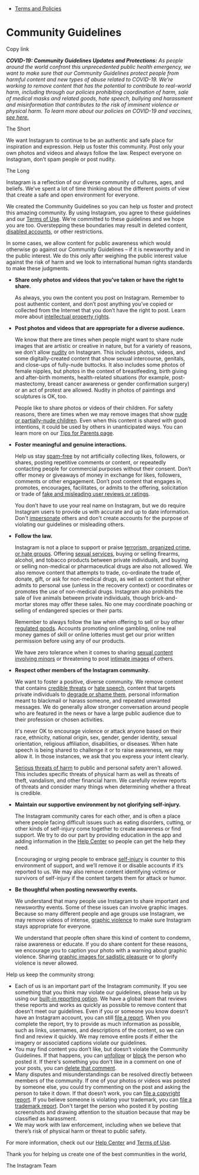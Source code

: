 *   [Terms and Policies](https://help.instagram.com/1417489251945243/?helpref=breadcrumb)

Community Guidelines
====================

Copy link

_**COVID-19: Community Guidelines Updates and Protections:** As people around the world confront this unprecedented public health emergency, we want to make sure that our Community Guidelines protect people from harmful content and new types of abuse related to COVID-19. We’re working to remove content that has the potential to contribute to real-world harm, including through our policies prohibiting coordination of harm, sale of medical masks and related goods, hate speech, bullying and harassment and misinformation that contributes to the risk of imminent violence or physical harm. To learn more about our policies on COVID-19 and vaccines, [see here.](https://help.instagram.com/697825587576762?helpref=faq_content)_

The Short

We want Instagram to continue to be an authentic and safe place for inspiration and expression. Help us foster this community. Post only your own photos and videos and always follow the law. Respect everyone on Instagram, don’t spam people or post nudity.

The Long

Instagram is a reflection of our diverse community of cultures, ages, and beliefs. We’ve spent a lot of time thinking about the different points of view that create a safe and open environment for everyone.

We created the Community Guidelines so you can help us foster and protect this amazing community. By using Instagram, you agree to these guidelines and our [Terms of Use](https://www.instagram.com/legal/terms). We’re committed to these guidelines and we hope you are too. Overstepping these boundaries may result in deleted content, [disabled accounts](https://help.instagram.com/366993040048856?helpref=faq_content), or other restrictions.

In some cases, we allow content for public awareness which would otherwise go against our Community Guidelines – if it is newsworthy and in the public interest. We do this only after weighing the public interest value against the risk of harm and we look to international human rights standards to make these judgments.

*   **Share only photos and videos that you’ve taken or have the right to share.**
    
    As always, you own the content you post on Instagram. Remember to post authentic content, and don’t post anything you’ve copied or collected from the Internet that you don’t have the right to post. Learn more about [intellectual property rights](https://help.instagram.com/126382350847838?helpref=faq_content).
    
*   **Post photos and videos that are appropriate for a diverse audience.**
    
    We know that there are times when people might want to share nude images that are artistic or creative in nature, but for a variety of reasons, we don’t allow [nudity](https://l.instagram.com/?u=https%3A%2F%2Fwww.facebook.com%2Fcommunitystandards%2Fadult_nudity_sexual_activity&e=AT0BXKWy_lPKhBrR--CD10gUliswXG5KilrYlScN7-uTG8d11NNFWJMnMW2to8RFoshJ1HPFOgGWutrJ-osB2Z93jGETfnCZdi_OuvJtfMKHqLeK6Bz2QJE0SWXPkXjikiZxLZD7Yl6x9MAK5Tk5kBQNvqsf6I_RXssDgg) on Instagram. This includes photos, videos, and some digitally-created content that show sexual intercourse, genitals, and close-ups of fully-nude buttocks. It also includes some photos of female nipples, but photos in the context of breastfeeding, birth giving and after-birth moments, health-related situations (for example, post-mastectomy, breast cancer awareness or gender confirmation surgery) or an act of protest are allowed. Nudity in photos of paintings and sculptures is OK, too.
    
    People like to share photos or videos of their children. For safety reasons, there are times when we may remove images that show [nude or partially-nude children](https://l.instagram.com/?u=https%3A%2F%2Fwww.facebook.com%2Fcommunitystandards%2Fchild_nudity_sexual_exploitation&e=AT0BXKWy_lPKhBrR--CD10gUliswXG5KilrYlScN7-uTG8d11NNFWJMnMW2to8RFoshJ1HPFOgGWutrJ-osB2Z93jGETfnCZdi_OuvJtfMKHqLeK6Bz2QJE0SWXPkXjikiZxLZD7Yl6x9MAK5Tk5kBQNvqsf6I_RXssDgg). Even when this content is shared with good intentions, it could be used by others in unanticipated ways. You can learn more on our [Tips for Parents page](https://help.instagram.com/154475974694511/?helpref=faq_content).
    
*   **Foster meaningful and genuine interactions.**
    
    Help us stay [spam-free](https://l.instagram.com/?u=https%3A%2F%2Fwww.facebook.com%2Fcommunitystandards%2Fspam&e=AT0BXKWy_lPKhBrR--CD10gUliswXG5KilrYlScN7-uTG8d11NNFWJMnMW2to8RFoshJ1HPFOgGWutrJ-osB2Z93jGETfnCZdi_OuvJtfMKHqLeK6Bz2QJE0SWXPkXjikiZxLZD7Yl6x9MAK5Tk5kBQNvqsf6I_RXssDgg) by not artificially collecting likes, followers, or shares, posting repetitive comments or content, or repeatedly contacting people for commercial purposes without their consent. Don’t offer money or giveaways of money in exchange for likes, followers, comments or other engagement. Don’t post content that engages in, promotes, encourages, facilitates, or admits to the offering, solicitation or trade of [fake and misleading user reviews or ratings](https://l.instagram.com/?u=https%3A%2F%2Fwww.facebook.com%2Fcommunitystandards%2Ffraud_deception&e=AT0BXKWy_lPKhBrR--CD10gUliswXG5KilrYlScN7-uTG8d11NNFWJMnMW2to8RFoshJ1HPFOgGWutrJ-osB2Z93jGETfnCZdi_OuvJtfMKHqLeK6Bz2QJE0SWXPkXjikiZxLZD7Yl6x9MAK5Tk5kBQNvqsf6I_RXssDgg).
    
    You don’t have to use your real name on Instagram, but we do require Instagram users to provide us with accurate and up to date information. Don't [impersonate](https://l.instagram.com/?u=https%3A%2F%2Fwww.facebook.com%2Fcommunitystandards%2Fmisrepresentation&e=AT0BXKWy_lPKhBrR--CD10gUliswXG5KilrYlScN7-uTG8d11NNFWJMnMW2to8RFoshJ1HPFOgGWutrJ-osB2Z93jGETfnCZdi_OuvJtfMKHqLeK6Bz2QJE0SWXPkXjikiZxLZD7Yl6x9MAK5Tk5kBQNvqsf6I_RXssDgg) others and don't create accounts for the purpose of violating our guidelines or misleading others.
    
*   **Follow the law.**
    
    Instagram is not a place to support or praise [terrorism, organized crime, or hate groups](https://l.instagram.com/?u=https%3A%2F%2Fwww.facebook.com%2Fcommunitystandards%2Fdangerous_individuals_organizations&e=AT0BXKWy_lPKhBrR--CD10gUliswXG5KilrYlScN7-uTG8d11NNFWJMnMW2to8RFoshJ1HPFOgGWutrJ-osB2Z93jGETfnCZdi_OuvJtfMKHqLeK6Bz2QJE0SWXPkXjikiZxLZD7Yl6x9MAK5Tk5kBQNvqsf6I_RXssDgg). Offering [sexual services](https://l.instagram.com/?u=https%3A%2F%2Fwww.facebook.com%2Fcommunitystandards%2Fsexual_solicitation&e=AT0BXKWy_lPKhBrR--CD10gUliswXG5KilrYlScN7-uTG8d11NNFWJMnMW2to8RFoshJ1HPFOgGWutrJ-osB2Z93jGETfnCZdi_OuvJtfMKHqLeK6Bz2QJE0SWXPkXjikiZxLZD7Yl6x9MAK5Tk5kBQNvqsf6I_RXssDgg), buying or selling firearms, alcohol, and tobacco products between private individuals, and buying or selling non-medical or pharmaceutical drugs are also not allowed. We also remove content that attempts to trade, co-ordinate the trade of, donate, gift, or ask for non-medical drugs, as well as content that either admits to personal use (unless in the recovery context) or coordinates or promotes the use of non-medical drugs. Instagram also prohibits the sale of live animals between private individuals, though brick-and-mortar stores may offer these sales. No one may coordinate poaching or selling of endangered species or their parts.
    
    Remember to always follow the law when offering to sell or buy other [regulated goods](https://l.instagram.com/?u=https%3A%2F%2Fwww.facebook.com%2Fcommunitystandards%2Fregulated_goods&e=AT0BXKWy_lPKhBrR--CD10gUliswXG5KilrYlScN7-uTG8d11NNFWJMnMW2to8RFoshJ1HPFOgGWutrJ-osB2Z93jGETfnCZdi_OuvJtfMKHqLeK6Bz2QJE0SWXPkXjikiZxLZD7Yl6x9MAK5Tk5kBQNvqsf6I_RXssDgg). Accounts promoting online gambling, online real money games of skill or online lotteries must get our prior written permission before using any of our products.
    
    We have zero tolerance when it comes to sharing [sexual content involving minors](https://l.instagram.com/?u=https%3A%2F%2Fwww.facebook.com%2Fcommunitystandards%2Fchild_nudity_sexual_exploitation&e=AT0BXKWy_lPKhBrR--CD10gUliswXG5KilrYlScN7-uTG8d11NNFWJMnMW2to8RFoshJ1HPFOgGWutrJ-osB2Z93jGETfnCZdi_OuvJtfMKHqLeK6Bz2QJE0SWXPkXjikiZxLZD7Yl6x9MAK5Tk5kBQNvqsf6I_RXssDgg) or threatening to post [intimate images](https://l.instagram.com/?u=https%3A%2F%2Fwww.facebook.com%2Fcommunitystandards%2Fsexual_exploitation_adults&e=AT0BXKWy_lPKhBrR--CD10gUliswXG5KilrYlScN7-uTG8d11NNFWJMnMW2to8RFoshJ1HPFOgGWutrJ-osB2Z93jGETfnCZdi_OuvJtfMKHqLeK6Bz2QJE0SWXPkXjikiZxLZD7Yl6x9MAK5Tk5kBQNvqsf6I_RXssDgg) of others.
    
*   **Respect other members of the Instagram community.**
    
    We want to foster a positive, diverse community. We remove content that contains [credible threats](https://l.instagram.com/?u=https%3A%2F%2Fwww.facebook.com%2Fcommunitystandards%2Fcredible_violence&e=AT0BXKWy_lPKhBrR--CD10gUliswXG5KilrYlScN7-uTG8d11NNFWJMnMW2to8RFoshJ1HPFOgGWutrJ-osB2Z93jGETfnCZdi_OuvJtfMKHqLeK6Bz2QJE0SWXPkXjikiZxLZD7Yl6x9MAK5Tk5kBQNvqsf6I_RXssDgg) or [hate speech](https://l.instagram.com/?u=https%3A%2F%2Fwww.facebook.com%2Fcommunitystandards%2Fhate_speech&e=AT0BXKWy_lPKhBrR--CD10gUliswXG5KilrYlScN7-uTG8d11NNFWJMnMW2to8RFoshJ1HPFOgGWutrJ-osB2Z93jGETfnCZdi_OuvJtfMKHqLeK6Bz2QJE0SWXPkXjikiZxLZD7Yl6x9MAK5Tk5kBQNvqsf6I_RXssDgg), content that targets private individuals to [degrade or shame them](https://l.instagram.com/?u=https%3A%2F%2Fwww.facebook.com%2Fcommunitystandards%2Fbullying&e=AT0BXKWy_lPKhBrR--CD10gUliswXG5KilrYlScN7-uTG8d11NNFWJMnMW2to8RFoshJ1HPFOgGWutrJ-osB2Z93jGETfnCZdi_OuvJtfMKHqLeK6Bz2QJE0SWXPkXjikiZxLZD7Yl6x9MAK5Tk5kBQNvqsf6I_RXssDgg), personal information meant to blackmail or harass someone, and repeated unwanted messages. We do generally allow stronger conversation around people who are featured in the news or have a large public audience due to their profession or chosen activities.
    
    It's never OK to encourage violence or attack anyone based on their race, ethnicity, national origin, sex, gender, gender identity, sexual orientation, religious affiliation, disabilities, or diseases. When hate speech is being shared to challenge it or to raise awareness, we may allow it. In those instances, we ask that you express your intent clearly.
    
    [Serious threats of harm](https://l.instagram.com/?u=https%3A%2F%2Fwww.facebook.com%2Fcommunitystandards%2Fcredible_violence&e=AT0BXKWy_lPKhBrR--CD10gUliswXG5KilrYlScN7-uTG8d11NNFWJMnMW2to8RFoshJ1HPFOgGWutrJ-osB2Z93jGETfnCZdi_OuvJtfMKHqLeK6Bz2QJE0SWXPkXjikiZxLZD7Yl6x9MAK5Tk5kBQNvqsf6I_RXssDgg) to public and personal safety aren't allowed. This includes specific threats of physical harm as well as threats of theft, vandalism, and other financial harm. We carefully review reports of threats and consider many things when determining whether a threat is credible.
    
*   **Maintain our supportive environment by not glorifying self-injury.**
    
    The Instagram community cares for each other, and is often a place where people facing difficult issues such as eating disorders, cutting, or other kinds of self-injury come together to create awareness or find support. We try to do our part by providing education in the app and adding information in the [Help Center](https://help.instagram.com/) so people can get the help they need.
    
    Encouraging or urging people to embrace [self-injury](https://l.instagram.com/?u=https%3A%2F%2Fwww.facebook.com%2Fcommunitystandards%2Fsuicide_self_injury_violence&e=AT0BXKWy_lPKhBrR--CD10gUliswXG5KilrYlScN7-uTG8d11NNFWJMnMW2to8RFoshJ1HPFOgGWutrJ-osB2Z93jGETfnCZdi_OuvJtfMKHqLeK6Bz2QJE0SWXPkXjikiZxLZD7Yl6x9MAK5Tk5kBQNvqsf6I_RXssDgg) is counter to this environment of support, and we’ll remove it or disable accounts if it’s reported to us. We may also remove content identifying victims or survivors of self-injury if the content targets them for attack or humor.
    
*   **Be thoughtful when posting newsworthy events.**
    
    We understand that many people use Instagram to share important and newsworthy events. Some of these issues can involve graphic images. Because so many different people and age groups use Instagram, we may remove videos of intense, [graphic violence](https://l.instagram.com/?u=https%3A%2F%2Fwww.facebook.com%2Fcommunitystandards%2Fgraphic_violence&e=AT0BXKWy_lPKhBrR--CD10gUliswXG5KilrYlScN7-uTG8d11NNFWJMnMW2to8RFoshJ1HPFOgGWutrJ-osB2Z93jGETfnCZdi_OuvJtfMKHqLeK6Bz2QJE0SWXPkXjikiZxLZD7Yl6x9MAK5Tk5kBQNvqsf6I_RXssDgg) to make sure Instagram stays appropriate for everyone.
    
    We understand that people often share this kind of content to condemn, raise awareness or educate. If you do share content for these reasons, we encourage you to caption your photo with a warning about graphic violence. Sharing [graphic images for sadistic pleasure](https://l.instagram.com/?u=https%3A%2F%2Fwww.facebook.com%2Fcommunitystandards%2Fcruel_insensitive&e=AT0BXKWy_lPKhBrR--CD10gUliswXG5KilrYlScN7-uTG8d11NNFWJMnMW2to8RFoshJ1HPFOgGWutrJ-osB2Z93jGETfnCZdi_OuvJtfMKHqLeK6Bz2QJE0SWXPkXjikiZxLZD7Yl6x9MAK5Tk5kBQNvqsf6I_RXssDgg) or to glorify violence is never allowed.
    

Help us keep the community strong:

*   Each of us is an important part of the Instagram community. If you see something that you think may violate our guidelines, please help us by using our [built-in reporting option](https://help.instagram.com/165828726894770?helpref=faq_content). We have a global team that reviews these reports and works as quickly as possible to remove content that doesn’t meet our guidelines. Even if you or someone you know doesn’t have an Instagram account, you can still [file a report](https://help.instagram.com/contact/383679321740945). When you complete the report, try to provide as much information as possible, such as links, usernames, and descriptions of the content, so we can find and review it quickly. We may remove entire posts if either the imagery or associated captions violate our guidelines.
*   You may find content you don’t like, but doesn’t violate the Community Guidelines. If that happens, you can [unfollow](https://help.instagram.com/286340048138725?helpref=faq_content) or [block](https://help.instagram.com/426700567389543/?helpref=faq_content) the person who posted it. If there's something you don't like in a comment on one of your posts, you can [delete that comment](https://help.instagram.com/289098941190483?helpref=faq_content).
*   Many disputes and misunderstandings can be resolved directly between members of the community. If one of your photos or videos was posted by someone else, you could try commenting on the post and asking the person to take it down. If that doesn’t work, you can [file a copyright report](https://help.instagram.com/126382350847838?helpref=faq_content). If you believe someone is violating your trademark, you can [file a trademark report](https://help.instagram.com/222826637847963?helpref=faq_content). Don't target the person who posted it by posting screenshots and drawing attention to the situation because that may be classified as harassment.
*   We may work with law enforcement, including when we believe that there’s risk of physical harm or threat to public safety.

For more information, check out our [Help Center](https://help.instagram.com/) and [Terms of Use](https://l.instagram.com/?u=http%3A%2F%2Finstagram.com%2Flegal%2Fterms%2F%23&e=AT0BXKWy_lPKhBrR--CD10gUliswXG5KilrYlScN7-uTG8d11NNFWJMnMW2to8RFoshJ1HPFOgGWutrJ-osB2Z93jGETfnCZdi_OuvJtfMKHqLeK6Bz2QJE0SWXPkXjikiZxLZD7Yl6x9MAK5Tk5kBQNvqsf6I_RXssDgg).

Thank you for helping us create one of the best communities in the world,

The Instagram Team